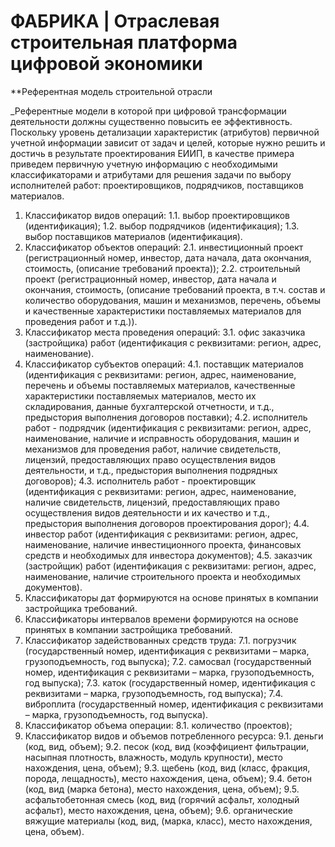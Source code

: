 # ФАБРИКА | Отраслевая строительная платформа цифровой экономики

**Референтная модель строительной отрасли

_Референтные модели в которой при цифровой трансформации деятельности должны существенно повысить ее эффективность. Поскольку уровень детализации характеристик (атрибутов) первичной учетной информации зависит от задач и целей, которые нужно решить и достичь в результате проектирования ЕИИП, в качестве примера приведем первичную учетную информацию с необходимыми классификаторами и атрибутами для решения задачи по выбору исполнителей работ: проектировщиков, подрядчиков, поставщиков материалов.

1. Классификатор видов операций:
1.1. выбор проектировщиков (идентификация);
1.2. выбор подрядчиков (идентификация);
1.3. выбор поставщиков материалов (идентификация).
2. Классификатор объектов операций:
2.1. инвестиционный проект (регистрационный номер, инвестор, дата начала, дата окончания, стоимость, (описание требований проекта));
2.2. строительный проект (регистрационный номер, инвестор, дата начала и окончания, стоимость, (описание требований проекта, в т.ч. состав и количество оборудования, машин и механизмов, перечень, объемы и качественные характеристики поставляемых материалов для проведения работ и т.д.)).
3. Классификатор места проведения операций:
3.1. офис заказчика (застройщика) работ (идентификация с реквизитами: регион, адрес, наименование).
4. Классификатор субъектов операций:
4.1. поставщик материалов (идентификация с реквизитами: регион, адрес, наименование, перечень и объемы поставляемых материалов, качественные характеристики поставляемых материалов, место их складирования, данные бухгалтерской отчетности, и т.д., предыстория выполнения договоров поставки);
4.2. исполнитель работ - подрядчик (идентификация с реквизитами: регион, адрес, наименование, наличие и исправность оборудования, машин и механизмов для проведения работ, наличие свидетельств, лицензий, предоставляющих право осуществления видов деятельности, и т.д., предыстория выполнения подрядных договоров);
4.3. исполнитель работ - проектировщик (идентификация с реквизитами: регион, адрес, наименование, наличие свидетельств, лицензий, предоставляющих право осуществления видов деятельности и их качество и т.д., предыстория выполнения договоров проектирования дорог);
4.4. инвестор работ (идентификация с реквизитами: регион, адрес, наименование, наличие инвестиционного проекта, финансовых средств и необходимых для инвестора документов);
4.5. заказчик (застройщик) работ (идентификация с реквизитами: регион, адрес, наименование, наличие строительного проекта и необходимых документов).
5. Классификаторы дат формируются на основе принятых в компании застройщика требований.
6. Классификаторы интервалов времени формируются на основе принятых в компании застройщика требований.
7. Классификатор задействованных средств труда:
7.1. погрузчик (государственный номер, идентификация с реквизитами – марка, грузоподъемность, год выпуска);
7.2. самосвал (государственный номер, идентификация с реквизитами – марка, грузоподъемность, год выпуска);
7.3. каток (государственный номер, идентификация с реквизитами – марка, грузоподъемность, год выпуска);
7.4. виброплита (государственный номер, идентификация с реквизитами – марка, грузоподъемность, год выпуска).
8. Классификатор объема операции:
8.1. количество (проектов);
9. Классификатор видов и объемов потребленного ресурса:
9.1. деньги (код, вид, объем);
9.2. песок (код, вид (коэффициент фильтрации, насыпная плотность, влажность, модуль крупности), место нахождения, цена, объем);
9.3. щебень (код, вид (класс, фракция, порода, лещадность), место нахождения, цена, объем);
9.4. бетон (код, вид (марка бетона), место нахождения, цена, объем);
9.5. асфальтобетонная смесь (код, вид (горячий асфальт, холодный асфальт), место нахождения, цена, объем);
9.6. органические вяжущие материалы (код, вид, (марка, класс), место нахождения, цена, объем).
